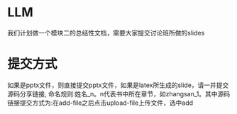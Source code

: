 # LLM
我们计划做一个模块二的总结性文档，需要大家提交讨论班所做的slides

# 提交方式
如果是pptx文件，则直接提交pptx文件，如果是latex所生成的slide，请一并提交源码分享链接, 命名规则:姓名_n。n代表书中所在章节，如zhangsan_1。其中源码链接提交方式为:在add-file之后点击upload-file上传文件，选中add
